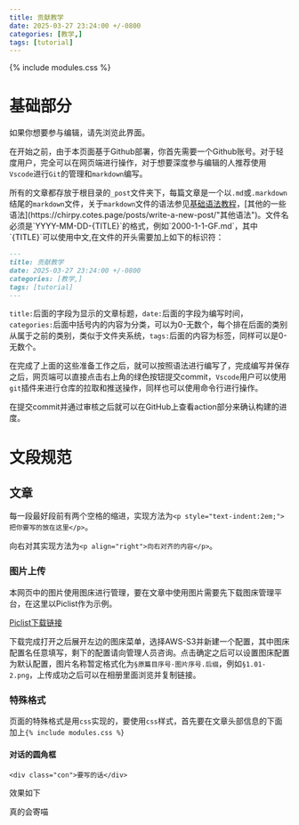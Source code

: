 ```yaml
---
title: 贡献教学
date: 2025-03-27 23:24:00 +/-0800
categories: [教学,]
tags: [tutorial]
---
```


{% include modules.css %}

# 基础部分
如果你想要参与编辑，请先浏览此界面。

在开始之前，由于本页面基于Github部署，你首先需要一个Github账号。对于轻度用户，完全可以在网页端进行操作，对于想要深度参与编辑的人推荐使用`Vscode`进行`Git`的管理和`markdown`编写。

所有的文章都存放于根目录的`_post`文件夹下，每篇文章是一个以`.md`或`.markdown`结尾的`markdown`文件，关于`markdown`文件的语法参见[基础语法教程](https://markdown.cn/docs/"基础语法教程")，[其他的一些语法](https://chirpy.cotes.page/posts/write-a-new-post/"其他语法")。文件名必须是`YYYY-MM-DD-{TITLE}`的格式，例如`2000-1-1-GF.md`，其中`{TITLE}`可以使用中文,在文件的开头需要加上如下的标识符：
```md
---
title: 贡献教学
date: 2025-03-27 23:24:00 +/-0800
categories: [教学,]
tags: [tutorial]
---
```

`title:`后面的字段为显示的文章标题，`date:`后面的字段为编写时间，`categories:`后面中括号内的内容为分类，可以为0-无数个，每个排在后面的类别从属于之前的类别，类似于文件夹系统，`tags:`后面的内容为标签，同样可以是0-无数个。

在完成了上面的这些准备工作之后，就可以按照语法进行编写了，完成编写并保存之后，网页端可以直接点击右上角的绿色按钮提交commit，`Vscode`用户可以使用`git`插件来进行仓库的拉取和推送操作，同样也可以使用命令行进行操作。

在提交commit并通过审核之后就可以在GitHub上查看action部分来确认构建的进度。

# 文段规范

## 文章

每一段最好段前有两个空格的缩进，实现方法为`<p style="text-indent:2em;">把你要写的放在这里</p>`。

向右对其实现方法为`<p align="right">向右对齐的内容</p>`。

### 图片上传

本网页中的图片使用图床进行管理，要在文章中使用图片需要先下载图床管理平台，在这里以Piclist作为示例。

[Piclist下载链接]("https://github.com/Molunerfinn/PicGo/releases/latest")

下载完成打开之后展开左边的图床菜单，选择AWS-S3并新建一个配置，其中图床配置名任意填写，剩下的配置请向管理人员咨询。点击确定之后可以设置图床配置为默认配置，图片名称暂定格式化为`§原篇目序号-图片序号.后缀`，例如`§1.01-2.png`，上传成功之后可以在相册里面浏览并复制链接。

### 特殊格式

页面的特殊格式是用`css`实现的，要使用`css`样式，首先要在文章头部信息的下面加上`{% include modules.css %}`

#### 对话的圆角框

`<div class="con">要写的话</div>`

效果如下

<div class="con">真的会寄喵</div>
